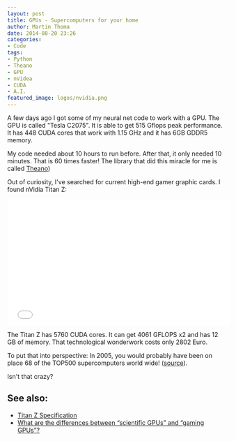 ```yaml
---
layout: post
title: GPUs - Supercomputers for your home
author: Martin Thoma
date: 2014-08-20 23:26
categories:
- Code
tags:
- Python
- Theano
- GPU
- nVidea
- CUDA
- A.I.
featured_image: logos/nvidia.png
---
```


A few days ago I got some of my neural net code to work with a GPU.
The GPU is called "Tesla C2075". It is able to get 515 Gflops peak performance.
It has 448 CUDA cores that work with 1.15 GHz and it has 6GB GDDR5 memory.

My code needed about 10 hours to run before. After that, it only needed 10
minutes. That is 60 times faster! The library that did this miracle for me is
called [Theano](http://deeplearning.net/software/theano/))

Out of curiosity, I've searched for current high-end gamer graphic cards.
I found nVidia Titan Z:

<iframe width="512" height="288" src="//www.youtube.com/embed/2JjxgJcXVE0" frameborder="0" allowfullscreen></iframe>

The Titan Z has 5760 CUDA cores. It can get 4061 GFLOPS x2 and has 12 GB of
memory. That technological wonderwork costs only 2802 Euro.

To put that into perspective: In 2005, you would probably have been on place
68 of the TOP500 supercomputers world wide! ([source](http://www.top500.org/list/2005/06/?page=1)).

Isn't that crazy?

## See also:

* [Titan Z Specification](http://www.geforce.com/hardware/desktop-gpus/geforce-gtx-titan-z/specifications)
* [What are the differences between “scientific GPUs” and “gaming GPUs”?](http://superuser.com/questions/805217/what-are-the-differences-between-scientific-gpus-and-gaming-gpus)